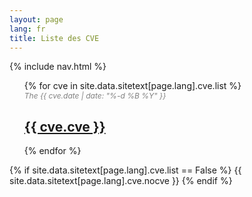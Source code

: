 ```yaml
---
layout: page
lang: fr
title: Liste des CVE
---
```


{% include nav.html %}

<ul>
  {% for cve in site.data.sitetext[page.lang].cve.list %}
    <li style="list-style-type: none;">
      <span style="font-size: 12px; color: grey;"><i>The {{ cve.date  | date: "%-d %B %Y" }}</i></span>
      <h2><a href="{{ cve.link }}"><i class="fas fa-sign-in-alt text-primary"></i> {{ cve.cve }}</a></h2>
    </li>
  {% endfor %}
</ul>
{% if site.data.sitetext[page.lang].cve.list == False %}
  {{ site.data.sitetext[page.lang].cve.nocve }}
{% endif %}
